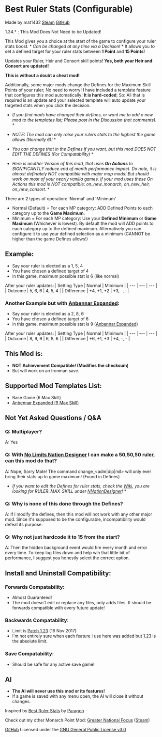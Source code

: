 # Best Ruler Stats (Configurable)
Made by mat1432 [Steam](https://steamcommunity.com/id/mat1432/) [GitHub](https://github.com/mat1432)

1.34.* ; This Mod Does Not Need to be Updated!

This Mod gives you a choice at the start of the game to configure your ruler stats boost. * *Can be changed at any time via a Decision!* *
It allows you to set a defined target for your ruler stats between **1 Point** and **15 Points**!

Updates your Ruler, Heir and Consort skill points! **Yes, both your Heir and Consort are updated!**

**This is without a doubt a cheat mod!**

Additionally, some major mods change the Defines for the Maximum Skill Points of your ruler; No need to worry!
I have included a template feature that configures this mod automatically! **It is hard-coded**; So:
All that is required is an update and your selected template will auto update your targeted stats when you click the decision.
* *If you find mods have changed their defines, or want me to add a new mod to the templates list; Please post in the Discussion (not comments).* *

* *NOTE: The mod can only raise your rulers stats to the highest the game allows (Normally 6)!* *
* *You can change that in the Defines if you want, but this mod DOES NOT EDIT THE DEFINES (For Compatability)* *

* *Here is another Version of this mod, that uses **On Actions** to SIGNIFICANTLY reduce end of month performance impact.
Do note, it is almost definately NOT compatible with major map mods! But should work on most of your nearly vanilla games.
If your mod uses these On Actions this mod is NOT compatible: on_new_monarch, on_new_heir, on_new_consort.* *

There are 2 types of operation: 'Normal' and 'Minimum'
- Normal (Default) = For each MP category: ADD Defined Points to each category up to the **Game Maximum**.
- Minimum = For each MP category: Use your **Defined Minimum** or **Game Maximum** (Whichever is lowest).
By default the mod will ADD points to each category up to the defined maximum.
Alternatively you can configure it to use your defined selection as a minimum (CANNOT be higher than the game Defines allows!)

## Example:
- Say your ruler is elected as a 1, 5, 4
- You have chosen a defined target of 4
- In this game, maximum possible stat is 6 (like normal)

After your ruler updates:
| Setting Type | Normal     | Minimum  |
| ---          | ---        | ---      |
| Outcome      | 5, 6, 6    | 4, 5, 4  |
| Difference   | +4, +1, +2 | +3, -, - |

### Another Example but with [Anbennar Expanded](https://steamcommunity.com/sharedfiles/filedetails/?id=2422633137):
- Say your ruler is elected as a 2, 8, 6
- You have chosen a defined target of 6
- In this game, maximum possible stat is 9 ([Anbennar Expanded](https://steamcommunity.com/sharedfiles/filedetails/?id=2422633137))

After your ruler updates:
| Setting Type | Normal     | Minimum  |
| ---          | ---        | ---      |
| Outcome      | 8, 9, 9    | 6, 8, 6  |
| Difference   | +6, +1, +3 | +4, -, - |

## This Mod is:
- **NOT Achievement Compatible! (Modifies the checksum)**
- But will work on an Ironman save.

## Supported Mod Templates List:
- Base Game (6 Max Skill)
- [Anbennar Expanded (9 Max Skill)](https://steamcommunity.com/sharedfiles/filedetails/?id=2422633137)

## Not Yet Asked Questions / Q&A
### Q: Multiplayer?
A: Yes
### Q: With [No Limits Nation Designer](https://steamcommunity.com/sharedfiles/filedetails/?id=1528959434) I can make a 50,50,50 ruler, can this mod do that?
A: Nope, Sorry Mate! The command change_<adm|dip|mil> will only ever bring their stats up to game maximum! (Found in Defines)
* *If you want to edit the Defines for ruler stats, check the [Wiki](https://eu4.paradoxwikis.com/Defines), you are looking for RULER_MAX_SKILL under [NNationDesigner](https://eu4.paradoxwikis.com/Defines#NNationDesigner)!* *
### Q: Why is none of this done through the Defines?
A: If I modify the defines, then this mod will not work with any other major mod. Since it's supposed to be the configurable, incompatibility would defeat its purpose.
### Q: Why not just hardcode it to 15 from the start?
A: Then the hidden background event would fire every month and error every time. To keep log files down and help wih that little bit of performance, I suggest you honestly select the correct option.

## Install and Uninstall Compatibility:
### Forwards Compatability:
- Almost Guaranteed!
- The mod doesn't edit or replace any files, only adds files. It should be forwards compatible with every future update!
### Backwards Compatability:
- Limit is [Patch 1.23](https://eu4.paradoxwikis.com/Patch_1.23) (16 Nov 2017)
- I'm not entirely sure when each feature I use here was added but 1.23 is the absolute limit.
### Save Compatability:
- Should be safe for any active save game!

## AI
- **The AI will never use this mod or its features!**
- If a game is saved with any menu open, the AI will close it without changes.

Inspired by [Best Ruler Stats](https://steamcommunity.com/sharedfiles/filedetails/?id=625725145) by [Paragon](https://steamcommunity.com/id/paragonnnnnnn)

Check out my other Monarch Point Mod: [Greater National Focus](https://github.com/mat1432/greater_national_focus) ([Steam](https://steamcommunity.com/sharedfiles/filedetails/?id=2905801426))

[GitHub](https://github.com/mat1432/Best-Ruler-Stats-Configurable)
Licensed under the [GNU General Public License v3.0](https://github.com/mat1432/Best-Ruler-Stats-Configurable/blob/main/LICENSE)
